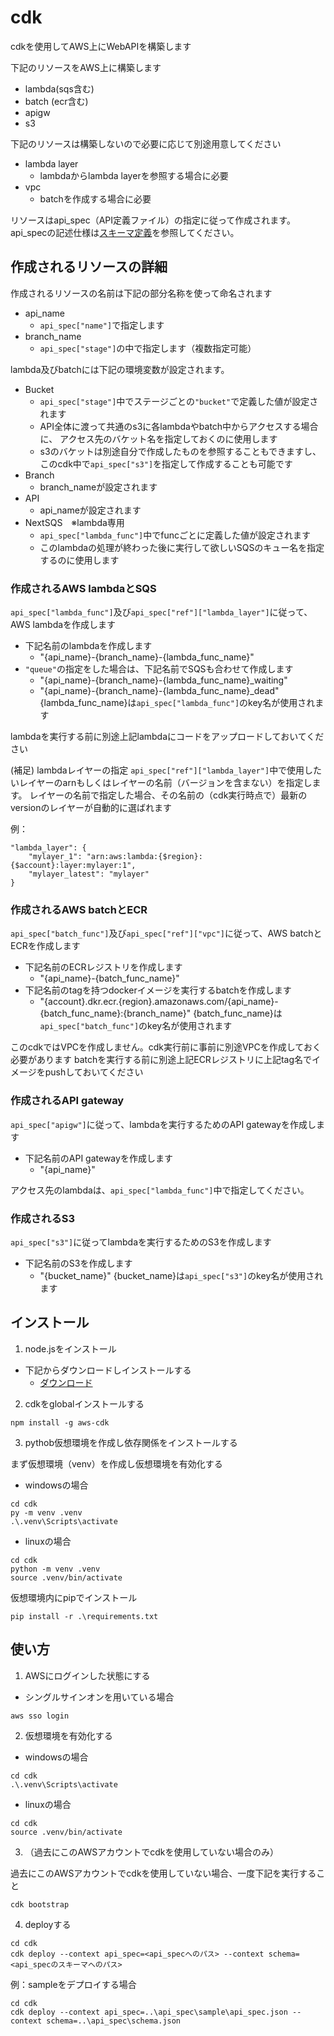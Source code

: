 # cdk
cdkを使用してAWS上にWebAPIを構築します

下記のリソースをAWS上に構築します
- lambda(sqs含む)
- batch (ecr含む)
- apigw
- s3

下記のリソースは構築しないので必要に応じて別途用意してください
- lambda layer
  - lambdaからlambda layerを参照する場合に必要
- vpc
  - batchを作成する場合に必要

リソースはapi_spec（API定義ファイル）の指定に従って作成されます。
api_specの記述仕様は[スキーマ定義](../api_spec/schema.json)を参照してください。

## 作成されるリソースの詳細

作成されるリソースの名前は下記の部分名称を使って命名されます
- api_name
  - `api_spec["name"]`で指定します
- branch_name
  - `api_spec["stage"]`の中で指定します（複数指定可能）

lambda及びbatchには下記の環境変数が設定されます。

- Bucket
  - `api_spec["stage"]`中でステージごとの`"bucket"`で定義した値が設定されます
  - API全体に渡って共通のs3に各lambdaやbatch中からアクセスする場合に、
    アクセス先のバケット名を指定しておくのに使用します
  - s3のバケットは別途自分で作成したものを参照することもできますし、
    このcdk中で`api_spec["s3"]`を指定して作成することも可能です
- Branch
  - branch_nameが設定されます
- API
  - api_nameが設定されます
- NextSQS　※lambda専用
  - `api_spec["lambda_func"]`中でfuncごとに定義した値が設定されます
  - このlambdaの処理が終わった後に実行して欲しいSQSのキュー名を指定するのに使用します


### 作成されるAWS lambdaとSQS
`api_spec["lambda_func"]`及び`api_spec["ref"]["lambda_layer"]`に従って、AWS lambdaを作成します
- 下記名前のlambdaを作成します
  - "{api_name}-{branch_name}-{lambda_func_name}"
- `"queue"`の指定をした場合は、下記名前でSQSも合わせて作成します
  - "{api_name}-{branch_name}-{lambda_func_name}_waiting"
  - "{api_name}-{branch_name}-{lambda_func_name}_dead"
{lambda_func_name}は`api_spec["lambda_func"]`のkey名が使用されます

lambdaを実行する前に別途上記lambdaにコードをアップロードしておいてください

(補足) lambdaレイヤーの指定
`api_spec["ref"]["lambda_layer"]`中で使用したいレイヤーのarnもしくはレイヤーの名前（バージョンを含まない）を指定します。
レイヤーの名前で指定した場合、その名前の（cdk実行時点で）最新のversionのレイヤーが自動的に選ばれます

例：
```
"lambda_layer": {
    "mylayer_1": "arn:aws:lambda:{$region}:{$account}:layer:mylayer:1",
    "mylayer_latest": "mylayer"
}
```

### 作成されるAWS batchとECR
`api_spec["batch_func"]`及び`api_spec["ref"]["vpc"]`に従って、AWS batchとECRを作成します
- 下記名前のECRレジストリを作成します
  - "{api_name}-{batch_func_name}"
- 下記名前のtagを持つdockerイメージを実行するbatchを作成します
  - "{account}.dkr.ecr.{region}.amazonaws.com/{api_name}-{batch_func_name}:{branch_name}"
{batch_func_name}は`api_spec["batch_func"]`のkey名が使用されます

このcdkではVPCを作成しません。cdk実行前に事前に別途VPCを作成しておく必要があります
batchを実行する前に別途上記ECRレジストリに上記tag名でイメージをpushしておいてください

### 作成されるAPI gateway
`api_spec["apigw"]`に従って、lambdaを実行するためのAPI gatewayを作成します
- 下記名前のAPI gatewayを作成します
  - "{api_name}"

アクセス先のlambdaは、`api_spec["lambda_func"]`中で指定してください。

### 作成されるS3
`api_spec["s3"]`に従ってlambdaを実行するためのS3を作成します
- 下記名前のS3を作成します
  - "{bucket_name}"
{bucket_name}は`api_spec["s3"]`のkey名が使用されます


## インストール

1. node.jsをインストール

- 下記からダウンロードしインストールする
  - [ダウンロード](https://nodejs.org/en/download/)

2. cdkをglobalインストールする

```
npm install -g aws-cdk
```

3. pythob仮想環境を作成し依存関係をインストールする

まず仮想環境（venv）を作成し仮想環境を有効化する

- windowsの場合
```
cd cdk
py -m venv .venv
.\.venv\Scripts\activate
```

- linuxの場合
```
cd cdk
python -m venv .venv
source .venv/bin/activate
```

仮想環境内にpipでインストール

```
pip install -r .\requirements.txt
```

## 使い方


1. AWSにログインした状態にする

- シングルサインオンを用いている場合
```
aws sso login
```

2. 仮想環境を有効化する

- windowsの場合
```
cd cdk
.\.venv\Scripts\activate
```

- linuxの場合
```
cd cdk
source .venv/bin/activate
```

3. （過去にこのAWSアカウントでcdkを使用していない場合のみ）

過去にこのAWSアカウントでcdkを使用していない場合、一度下記を実行すること

```
cdk bootstrap
```

4. deployする

```
cd cdk
cdk deploy --context api_spec=<api_specへのパス> --context schema=<api_specのスキーマへのパス>
```

例：sampleをデプロイする場合
```
cd cdk
cdk deploy --context api_spec=..\api_spec\sample\api_spec.json --context schema=..\api_spec\schema.json
```

